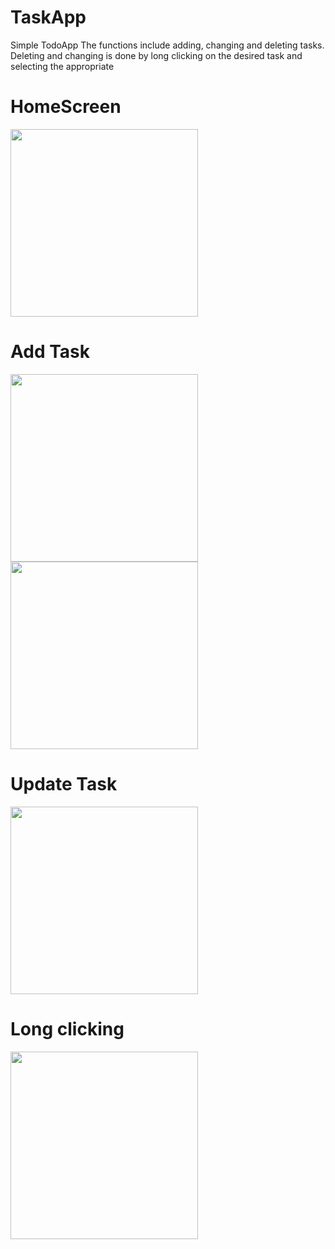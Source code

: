 # TaskApp
Simple TodoApp
The functions include adding, changing and deleting tasks. Deleting and changing is done by long clicking on the desired task and selecting the appropriate

# HomeScreen
<img src="https://user-images.githubusercontent.com/50696983/115895520-330ade80-a463-11eb-91fa-7431bfa215b0.png" width="300">

# Add Task
<img src="https://user-images.githubusercontent.com/50696983/115894995-96484100-a462-11eb-9a22-ba4e15268616.png" width="300">

<img src="https://user-images.githubusercontent.com/50696983/115894852-6ac55680-a462-11eb-8b93-b84aabe228e9.png" width="300">

# Update Task
<img src="https://user-images.githubusercontent.com/50696983/115895680-5d5c9c00-a463-11eb-9f81-240cdd83abc4.png" width="300">

# Long clicking
<img src="https://user-images.githubusercontent.com/50696983/115895611-4a49cc00-a463-11eb-9d38-3c2cc470b80e.png" width="300">
